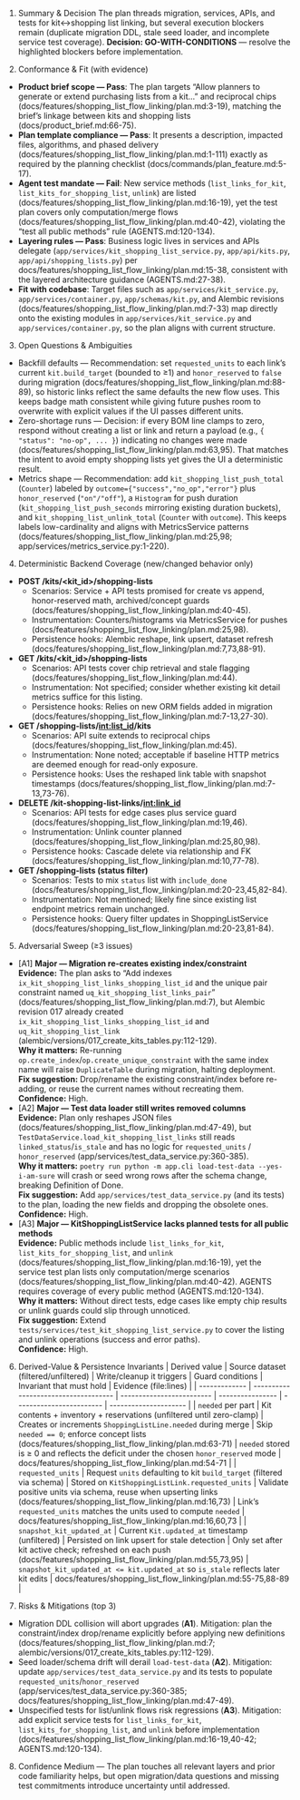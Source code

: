 1) Summary & Decision
The plan threads migration, services, APIs, and tests for kit↔shopping list linking, but several execution blockers remain (duplicate migration DDL, stale seed loader, and incomplete service test coverage). **Decision: GO-WITH-CONDITIONS** — resolve the highlighted blockers before implementation.

2) Conformance & Fit (with evidence)
- **Product brief scope — Pass**: The plan targets “Allow planners to generate or extend purchasing lists from a kit…” and reciprocal chips (docs/features/shopping_list_flow_linking/plan.md:3-19), matching the brief’s linkage between kits and shopping lists (docs/product_brief.md:66-75).
- **Plan template compliance — Pass**: It presents a description, impacted files, algorithms, and phased delivery (docs/features/shopping_list_flow_linking/plan.md:1-111) exactly as required by the planning checklist (docs/commands/plan_feature.md:5-17).
- **Agent test mandate — Fail**: New service methods (`list_links_for_kit`, `list_kits_for_shopping_list`, `unlink`) are listed (docs/features/shopping_list_flow_linking/plan.md:16-19), yet the test plan covers only computation/merge flows (docs/features/shopping_list_flow_linking/plan.md:40-42), violating the “test all public methods” rule (AGENTS.md:120-134).
- **Layering rules — Pass**: Business logic lives in services and APIs delegate (`app/services/kit_shopping_list_service.py`, `app/api/kits.py`, `app/api/shopping_lists.py`) per docs/features/shopping_list_flow_linking/plan.md:15-38, consistent with the layered architecture guidance (AGENTS.md:27-38).
- **Fit with codebase**: Target files such as `app/services/kit_service.py`, `app/services/container.py`, `app/schemas/kit.py`, and Alembic revisions (docs/features/shopping_list_flow_linking/plan.md:7-33) map directly onto the existing modules in `app/services/kit_service.py` and `app/services/container.py`, so the plan aligns with current structure.

3) Open Questions & Ambiguities
- Backfill defaults — Recommendation: set `requested_units` to each link’s current `kit.build_target` (bounded to ≥1) and `honor_reserved` to `false` during migration (docs/features/shopping_list_flow_linking/plan.md:88-89), so historic links reflect the same defaults the new flow uses. This keeps badge math consistent while giving future pushes room to overwrite with explicit values if the UI passes different units.
- Zero-shortage runs — Decision: if every BOM line clamps to zero, respond without creating a list or link and return a payload (e.g., `{ "status": "no-op", ... }`) indicating no changes were made (docs/features/shopping_list_flow_linking/plan.md:63,95). That matches the intent to avoid empty shopping lists yet gives the UI a deterministic result.
- Metrics shape — Recommendation: add `kit_shopping_list_push_total` (`Counter`) labeled by `outcome={"success","no_op","error"}` plus `honor_reserved` (`"on"/"off"`), a `Histogram` for push duration (`kit_shopping_list_push_seconds` mirroring existing duration buckets), and `kit_shopping_list_unlink_total` (`Counter` with `outcome`). This keeps labels low-cardinality and aligns with MetricsService patterns (docs/features/shopping_list_flow_linking/plan.md:25,98; app/services/metrics_service.py:1-220).

4) Deterministic Backend Coverage (new/changed behavior only)
- **POST /kits/<kit_id>/shopping-lists**  
  - Scenarios: Service + API tests promised for create vs append, honor-reserved math, archived/concept guards (docs/features/shopping_list_flow_linking/plan.md:40-45).  
  - Instrumentation: Counters/histograms via MetricsService for pushes (docs/features/shopping_list_flow_linking/plan.md:25,98).  
  - Persistence hooks: Alembic reshape, link upsert, dataset refresh (docs/features/shopping_list_flow_linking/plan.md:7,73,88-91).
- **GET /kits/<kit_id>/shopping-lists**  
  - Scenarios: API tests cover chip retrieval and stale flagging (docs/features/shopping_list_flow_linking/plan.md:44).  
  - Instrumentation: Not specified; consider whether existing kit detail metrics suffice for this listing.  
  - Persistence hooks: Relies on new ORM fields added in migration (docs/features/shopping_list_flow_linking/plan.md:7-13,27-30).
- **GET /shopping-lists/<int:list_id>/kits**  
  - Scenarios: API suite extends to reciprocal chips (docs/features/shopping_list_flow_linking/plan.md:45).  
  - Instrumentation: None noted; acceptable if baseline HTTP metrics are deemed enough for read-only exposure.  
  - Persistence hooks: Uses the reshaped link table with snapshot timestamps (docs/features/shopping_list_flow_linking/plan.md:7-13,73-76).
- **DELETE /kit-shopping-list-links/<int:link_id>**  
  - Scenarios: API tests for edge cases plus service guard (docs/features/shopping_list_flow_linking/plan.md:19,46).  
  - Instrumentation: Unlink counter planned (docs/features/shopping_list_flow_linking/plan.md:25,80,98).  
  - Persistence hooks: Cascade delete via relationship and FK (docs/features/shopping_list_flow_linking/plan.md:10,77-78).
- **GET /shopping-lists (status filter)**  
  - Scenarios: Tests to mix `status` list with `include_done` (docs/features/shopping_list_flow_linking/plan.md:20-23,45,82-84).  
  - Instrumentation: Not mentioned; likely fine since existing list endpoint metrics remain unchanged.  
  - Persistence hooks: Query filter updates in ShoppingListService (docs/features/shopping_list_flow_linking/plan.md:20-23,81-84).

5) Adversarial Sweep (≥3 issues)
- [A1] **Major — Migration re-creates existing index/constraint**  
  **Evidence:** The plan asks to “Add indexes `ix_kit_shopping_list_links_shopping_list_id` and the unique pair constraint named `uq_kit_shopping_list_links_pair`” (docs/features/shopping_list_flow_linking/plan.md:7), but Alembic revision 017 already created `ix_kit_shopping_list_links_shopping_list_id` and `uq_kit_shopping_list_link` (alembic/versions/017_create_kits_tables.py:112-129).  
  **Why it matters:** Re-running `op.create_index`/`op.create_unique_constraint` with the same index name will raise `DuplicateTable` during migration, halting deployment.  
  **Fix suggestion:** Drop/rename the existing constraint/index before re-adding, or reuse the current names without recreating them.  
  **Confidence:** High.
- [A2] **Major — Test data loader still writes removed columns**  
  **Evidence:** Plan only reshapes JSON files (docs/features/shopping_list_flow_linking/plan.md:47-49), but `TestDataService.load_kit_shopping_list_links` still reads `linked_status`/`is_stale` and has no logic for `requested_units` / `honor_reserved` (app/services/test_data_service.py:360-385).  
  **Why it matters:** `poetry run python -m app.cli load-test-data --yes-i-am-sure` will crash or seed wrong rows after the schema change, breaking Definition of Done.  
  **Fix suggestion:** Add `app/services/test_data_service.py` (and its tests) to the plan, loading the new fields and dropping the obsolete ones.  
  **Confidence:** High.
- [A3] **Major — KitShoppingListService lacks planned tests for all public methods**  
  **Evidence:** Public methods include `list_links_for_kit`, `list_kits_for_shopping_list`, and `unlink` (docs/features/shopping_list_flow_linking/plan.md:16-19), yet the service test plan lists only computation/merge scenarios (docs/features/shopping_list_flow_linking/plan.md:40-42). AGENTS requires coverage of every public method (AGENTS.md:120-134).  
  **Why it matters:** Without direct tests, edge cases like empty chip results or unlink guards could slip through unnoticed.  
  **Fix suggestion:** Extend `tests/services/test_kit_shopping_list_service.py` to cover the listing and unlink operations (success and error paths).  
  **Confidence:** High.

6) Derived-Value & Persistence Invariants
| Derived value | Source dataset (filtered/unfiltered) | Write/cleanup it triggers | Guard conditions | Invariant that must hold | Evidence (file:lines) |
| ------------- | ------------------------------------ | ------------------------- | ---------------- | ------------------------ | --------------------- |
| `needed` per part | Kit contents + inventory + reservations (unfiltered until zero-clamp) | Creates or increments `ShoppingListLine.needed` during merge | Skip `needed == 0`; enforce concept lists (docs/features/shopping_list_flow_linking/plan.md:63-71) | `needed` stored is ≥ 0 and reflects the deficit under the chosen `honor_reserved` mode | docs/features/shopping_list_flow_linking/plan.md:54-71 |
| `requested_units` | Request `units` defaulting to kit `build_target` (filtered via schema) | Stored on `KitShoppingListLink.requested_units` | Validate positive units via schema, reuse when upserting links (docs/features/shopping_list_flow_linking/plan.md:16,73) | Link’s `requested_units` matches the units used to compute `needed` | docs/features/shopping_list_flow_linking/plan.md:16,60,73 |
| `snapshot_kit_updated_at` | Current `Kit.updated_at` timestamp (unfiltered) | Persisted on link upsert for stale detection | Only set after kit active check; refreshed on each push (docs/features/shopping_list_flow_linking/plan.md:55,73,95) | `snapshot_kit_updated_at <= kit.updated_at` so `is_stale` reflects later kit edits | docs/features/shopping_list_flow_linking/plan.md:55-75,88-89 |

7) Risks & Mitigations (top 3)
- Migration DDL collision will abort upgrades (**A1**). Mitigation: plan the constraint/index drop/rename explicitly before applying new definitions (docs/features/shopping_list_flow_linking/plan.md:7; alembic/versions/017_create_kits_tables.py:112-129).
- Seed loader/schema drift will derail `load-test-data` (**A2**). Mitigation: update `app/services/test_data_service.py` and its tests to populate `requested_units`/`honor_reserved` (app/services/test_data_service.py:360-385; docs/features/shopping_list_flow_linking/plan.md:47-49).
- Unspecified tests for list/unlink flows risk regressions (**A3**). Mitigation: add explicit service tests for `list_links_for_kit`, `list_kits_for_shopping_list`, and `unlink` before implementation (docs/features/shopping_list_flow_linking/plan.md:16-19,40-42; AGENTS.md:120-134).

8) Confidence
Medium — The plan touches all relevant layers and prior code familiarity helps, but open migration/data questions and missing test commitments introduce uncertainty until addressed.
